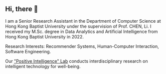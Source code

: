 ## Hi, there 👋

I am a Senior Research Assistant in the Department of Computer Science at Hong Kong Baptist University under the supervision of Prof. CHEN, Li. I received my M.Sc. degree in Data Analytics and Artificial Intelligence from Hong Kong Baptist University in 2022.

Research Interests: Recommender Systems, Human-Computer Interaction, Software Engineering.

Our ["Positive Intelligence" Lab](https://hci.comp.hkbu.edu.hk) conducts interdisciplinary research on intelligent technology for well-being.

